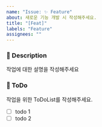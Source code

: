 ```yaml
---
name: "Issue: ✨ Feature"
about: 새로운 기능 개발 시 작성해주세요.
title: "[Feat]"
labels: "Feature"
assignees: ""
---
```


### 📌 Description

작업에 대한 설명을 작성해주세요

### 📝 ToDo

작업을 위한 ToDoList를 작성해주세요.

- [ ] todo 1
- [ ] todo 2
